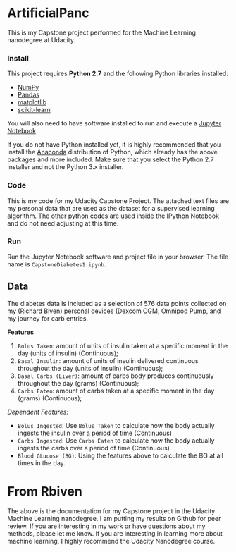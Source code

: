 # ArtificialPanc
This is my Capstone project performed for the Machine Learning nanodegree at Udacity.

### Install

This project requires **Python 2.7** and the following Python libraries installed:

- [NumPy](http://www.numpy.org/)
- [Pandas](http://pandas.pydata.org)
- [matplotlib](http://matplotlib.org/)
- [scikit-learn](http://scikit-learn.org/stable/)

You will also need to have software installed to run and execute a [Jupyter Notebook](http://ipython.org/notebook.html)

If you do not have Python installed yet, it is highly recommended that you install the [Anaconda](http://continuum.io/downloads) distribution of Python, which already has the above packages and more included. Make sure that you select the Python 2.7 installer and not the Python 3.x installer. 

### Code

This is my code for my Udacity Capstone Project.  The attached text files are my personal data that are used as the dataset for a supervised learning algorithm.  The other python codes are used inside the IPython Notebook and do not need adjusting at this time.

### Run

Run the Jupyter Notebook software and project file in your browser.  The file name is `CapstoneDiabetes1.ipynb`.

## Data

The diabetes data is included as a selection of 576 data points collected on my (Richard Biven) personal devices (Dexcom CGM, Omnipod Pump, and my journey for carb entries. 

**Features**
1) `Bolus Taken`: amount of units of insulin taken at a specific moment in the day (units of insulin) (Continuous); 
2) `Basal Insulin`: amount of units of insulin delivered continuous throughout the day (units of insulin) (Continuous); 
3) `Basal Carbs (Liver)`: amount of carbs body produces continuously throughout the day (grams) (Continuous); 
4) `Carbs Eaten`:  amount of carbs taken at a specific moment in the day (grams) (Continuous);

*Dependent Features:*
* `Bolus Ingested`: Use `Bolus Taken` to calculate how the body actually ingests the insulin over a period of time (Continuous)
* `Carbs Ingested`: Use `Carbs Eaten` to calculate how the body actually ingests the carbs over a period of time (Continuous)
* `Blood GLucose (BG)`: Using the features above to calculate the BG at all times in the day.

# From Rbiven
The above is the documentation for my Capstone project in the Udacity Machine Learning nanodegree.  I am putting my results on Github for peer review.  If you are interesting in my work or have questions about my methods, please let me know. If you are interesting in learning more about machine learning, I highly recommend the Udacity Nanodegree course.
